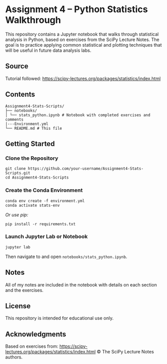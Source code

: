 # Assignment 4 – Python Statistics Walkthrough

This repository contains a Jupyter notebook that walks through statistical analysis in Python, based on exercises from the SciPy Lecture Notes. The goal is to practice applying common statistical and plotting techniques that will be useful in future data analysis labs.

## Source

Tutorial followed:
https://scipy-lectures.org/packages/statistics/index.html

## Contents

```
Assignment4-Stats-Scripts/
├── notebooks/
│ └── stats_python.ipynb # Notebook with completed exercises and comments
|---Environment.yml
└── README.md # This file
```

## Getting Started

### Clone the Repository

```
git clone https://github.com/your-username/Assignment4-Stats-Scripts.git
cd Assignment4-Stats-Scripts
```

### Create the Conda Environment

```
conda env create -f environment.yml
conda activate stats-env
```

*Or use pip:*

```
pip install -r requirements.txt
```

### Launch Jupyter Lab or Notebook

```
jupyter lab
```

Then navigate to and open `notebooks/stats_python.ipynb`.

## Notes

All of my notes are included in the notebook with details on each section and the exercises.

## License

This repository is intended for educational use only.

## Acknowledgments

Based on exercises from:
https://scipy-lectures.org/packages/statistics/index.html
© The SciPy Lecture Notes authors.